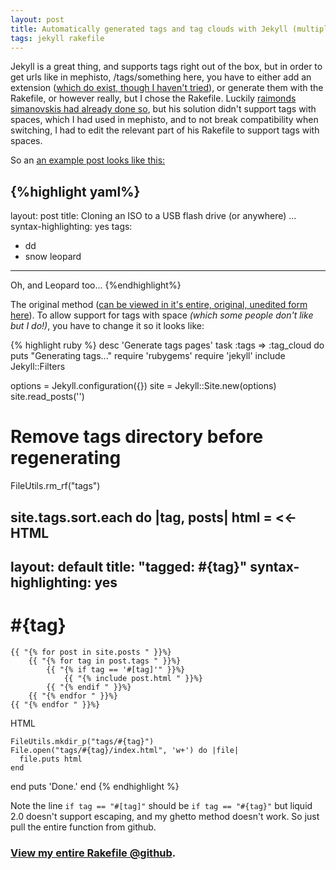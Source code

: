 ```yaml
--- 
layout: post
title: Automatically generated tags and tag clouds with Jekyll (multiple word tags allowed)
tags: jekyll rakefile
---
```


Jekyll is a great thing, and supports tags right out of the box, but in order to get urls like in mephisto, /tags/something here, you have to either add an extension ([which do exist, though I haven't tried][1]), or generate them with the Rakefile, or however really, but I chose the Rakefile. Luckily [raimonds simanovskis had already done so][2], but his solution didn't support tags with spaces, which I had used in mephisto, and to not break compatibility when switching, I had to edit the relevant part of his Rakefile to support tags with spaces.

So an [an example post looks like this:](http://github.com/scottkf/tesoriere.com/raw/master/_posts/2009-8-31-cloning-an-iso-to-a-usb-flash-drive-or-anywhere-using-dd-in-snow-leopard-10-6-with-a-progress-meter-of-sorts.markdown)

{%highlight yaml%}
--- 
layout: post
title: Cloning an ISO to a USB flash drive (or anywhere) ...
syntax-highlighting: yes
tags: 
- dd
- snow leopard
---
Oh, and Leopard too...
{%endhighlight%}

The original method ([can be viewed in it's entire, original, unedited form  here](http://github.com/scottkf/tesoriere.com/blob/f9959290aad95de65b7bc7fcf7f308bb1053d352/Rakefile#L99-133)). To allow support for tags with space _(which some people don't like but I do!)_, you have to change it so it looks like: 

{% highlight ruby %}
desc 'Generate tags pages'
task :tags  => :tag_cloud do
  puts "Generating tags..."
  require 'rubygems'
  require 'jekyll'
  include Jekyll::Filters

  options = Jekyll.configuration({})
  site = Jekyll::Site.new(options)
  site.read_posts('')

  # Remove tags directory before regenerating
  FileUtils.rm_rf("tags")

  site.tags.sort.each do |tag, posts|
  	html = <<-HTML
---
layout: default
title: "tagged: #{tag}"
syntax-highlighting: yes
---
  <h1 class="title">#{tag}</h1>
	
	{{ "{% for post in site.posts " }}%}
		{{ "{% for tag in post.tags " }}%}
			{{ "{% if tag == '#[tag]'" }}%}
				{{ "{% include post.html " }}%}
			{{ "{% endif " }}%}
		{{ "{% endfor " }}%}
	{{ "{% endfor " }}%}
HTML

    FileUtils.mkdir_p("tags/#{tag}")
    File.open("tags/#{tag}/index.html", 'w+') do |file|
      file.puts html
    end
  end
  puts 'Done.'
end	
{% endhighlight %}

Note the line `if tag == "#[tag]"` should be `if tag == "#{tag}"` but liquid 2.0 doesn't support escaping, and my ghetto method doesn't work. So just pull the entire function from github.

### [View my entire Rakefile @github](http://github.com/scottkf/tesoriere.com/blob/master/Rakefile#L100-137). ###

  [1]: http://github.com/rfelix/my_jekyll_extensions
  [2]: http://blog.rayapps.com/2010/08/09/moving-blog-from-wordpress-com-to-jekyll/